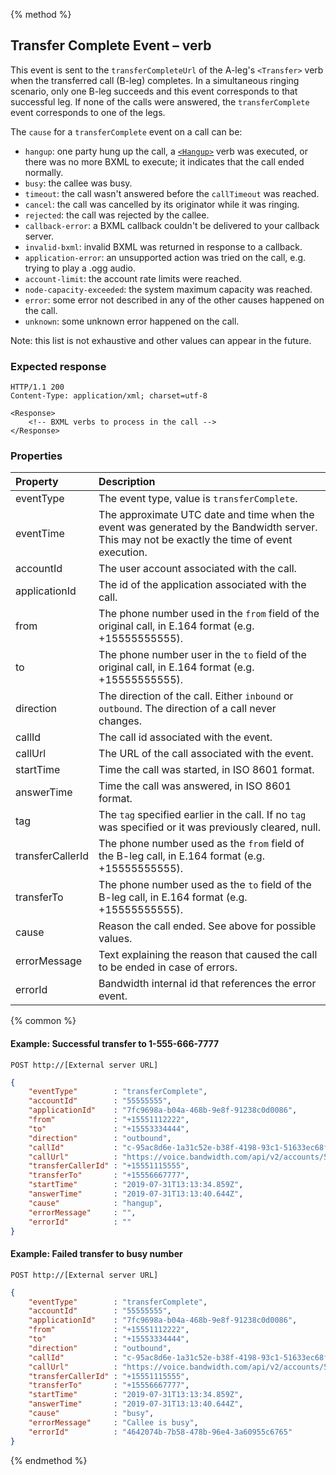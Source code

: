{% method %}
##  Transfer Complete Event – <Transfer> verb
This event is sent to the `transferCompleteUrl` of the A-leg's `<Transfer>` verb when the transferred call (B-leg) completes.
In a simultaneous ringing scenario, only one B-leg succeeds and this event corresponds to that successful leg.
If none of the calls were answered, the `transferComplete` event corresponds to one of the legs.

The `cause` for a `transferComplete` event on a call can be:
- `hangup`: one party hung up the call, a [`<Hangup>`](../../bxml/verbs/hangup.md) verb was executed, or there was no more BXML to execute; it indicates that the call ended normally.
- `busy`: the callee was busy.
- `timeout`: the call wasn't answered before the `callTimeout` was reached.
- `cancel`: the call was cancelled by its originator while it was ringing.
- `rejected`: the call was rejected by the callee.
- `callback-error`: a BXML callback couldn't be delivered to your callback server.
- `invalid-bxml`: invalid BXML was returned in response to a callback.
- `application-error`: an unsupported action was tried on the call, e.g. trying to play a .ogg audio.
- `account-limit`: the account rate limits were reached.
- `node-capacity-exceeded`: the system maximum capacity was reached.
- `error`: some error not described in any of the other causes happened on the call.
- `unknown`: some unknown error happened on the call.

Note: this list is not exhaustive and other values can appear in the future.

### Expected response
```http
HTTP/1.1 200
Content-Type: application/xml; charset=utf-8

<Response>
    <!-- BXML verbs to process in the call -->
</Response>
```


### Properties
| Property          | Description                                                                                                                                   |
|:------------------|:----------------------------------------------------------------------------------------------------------------------------------------------|
| eventType         | The event type, value is `transferComplete`.                                                                                                  |
| eventTime         | The approximate UTC date and time when the event was generated by the Bandwidth server. This may not be exactly the time of event execution.  |
| accountId         | The user account associated with the call.                                                                                                    |
| applicationId     | The id of the application associated with the call.                                                                                           |
| from              | The phone number used in the `from` field of the original call, in E.164 format (e.g. +15555555555).                                          |
| to                | The phone number user in the `to` field of the original call, in E.164 format (e.g. +15555555555).                                            |
| direction         | The direction of the call. Either `inbound` or `outbound`. The direction of a call never changes.                                             |
| callId            | The call id associated with the event.                                                                                                        |
| callUrl           | The URL of the call associated with the event.                                                                                                |
| startTime         | Time the call was started, in ISO 8601 format.                                                                                                |
| answerTime        | Time the call was answered, in ISO 8601 format.                                                                                               |
| tag               | The `tag` specified earlier in the call. If no `tag` was specified or it was previously cleared, null.                                        |
| transferCallerId  | The phone number used as the `from` field of the B-leg call, in E.164 format (e.g. +15555555555).                                             |
| transferTo        | The phone number used as the `to` field of the B-leg call, in E.164 format (e.g. +15555555555).                                               |
| cause             | Reason the call ended. See above for possible values.                                                                                         |
| errorMessage      | Text explaining the reason that caused the call to be ended in case of errors.                                                                |
| errorId           | Bandwidth internal id that references the error event.                                                                                        |

{% common %}

#### Example: Successful transfer to 1-555-666-7777

```
POST http://[External server URL]
```

```json
{
	"eventType"        : "transferComplete",
	"accountId"        : "55555555",
	"applicationId"    : "7fc9698a-b04a-468b-9e8f-91238c0d0086",
	"from"             : "+15551112222",
	"to"               : "+15553334444",
	"direction"        : "outbound",
	"callId"           : "c-95ac8d6e-1a31c52e-b38f-4198-93c1-51633ec68f8d",
	"callUrl"          : "https://voice.bandwidth.com/api/v2/accounts/55555555/calls/c-95ac8d6e-1a31c52e-b38f-4198-93c1-51633ec68f8d",
	"transferCallerId" : "+15551115555",
	"transferTo"       : "+15556667777",
	"startTime"        : "2019-07-31T13:13:34.859Z",
	"answerTime"       : "2019-07-31T13:13:40.644Z",
	"cause"            : "hangup",
	"errorMessage"     : "",
	"errorId"          : ""
}
```

#### Example: Failed transfer to busy number

```
POST http://[External server URL]
```

```json
{
	"eventType"        : "transferComplete",
	"accountId"        : "55555555",
	"applicationId"    : "7fc9698a-b04a-468b-9e8f-91238c0d0086",
	"from"             : "+15551112222",
	"to"               : "+15553334444",
	"direction"        : "outbound",
	"callId"           : "c-95ac8d6e-1a31c52e-b38f-4198-93c1-51633ec68f8d",
	"callUrl"          : "https://voice.bandwidth.com/api/v2/accounts/55555555/calls/c-95ac8d6e-1a31c52e-b38f-4198-93c1-51633ec68f8d",
	"transferCallerId" : "+15551115555",
	"transferTo"       : "+15556667777",
	"startTime"        : "2019-07-31T13:13:34.859Z",
	"answerTime"       : "2019-07-31T13:13:40.644Z",
	"cause"            : "busy",
	"errorMessage"     : "Callee is busy",
	"errorId"          : "4642074b-7b58-478b-96e4-3a60955c6765"
}
```

{% endmethod %}
